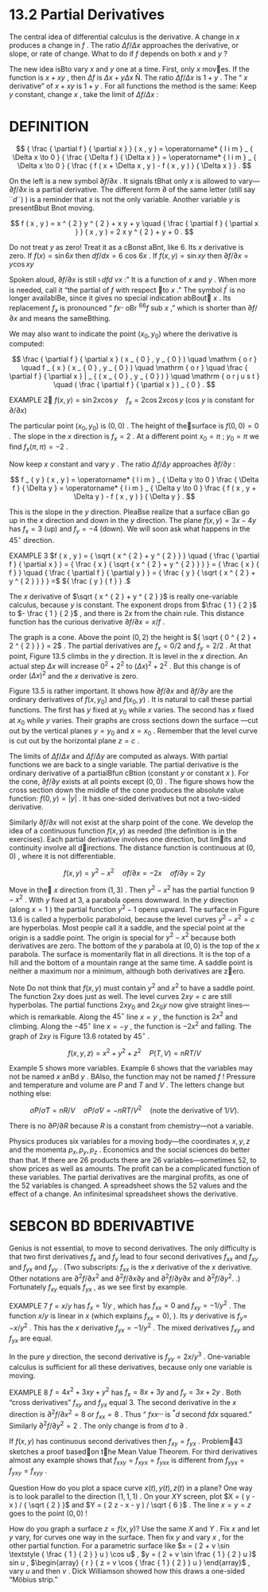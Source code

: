 # 13.2 Partial Derivatives

The central idea of differential calculus is the derivative. A change in $x$ produces a change in $f$ . The ratio $\Delta f / \Delta x$ approaches the derivative, or slope, or rate of change. What to do if $f$ depends on both $x$ and $y$ ?

The new idea isBto vary $x$ and $y$ one at a time. First, only $x$ moves. If the function is $x + x y$ , then $\Delta f$ is $\Delta x + y \Delta x$ Ñ. The ratio $\Delta f / \Delta x$ is $1 + y$ . The “ $x$ derivative” of $x + x y$ is $1 + y$ . For all functions the method is the same: Keep $y$ constant, change $x$ , take the limit of $\Delta f / \Delta x$ :

# DEFINITION

$$
{ \frac { \partial f } { \partial x } } ( x , y ) = \operatorname* { l i m } _ { \Delta x \to 0 } { \frac { \Delta f } { \Delta x } } = \operatorname* { l i m } _ { \Delta x \to 0 } { \frac { f ( x + \Delta x , y ) - f ( x , y ) } { \Delta x } } .
$$

On the left is a new symbol $\partial f / \partial x$ . It signals tBhat only $x$ is allowed to vary— $\partial f / \partial x$ is a partial derivative. The different form $\partial$ of the same letter (still say $^ { \cdot \cdot } d ^ { \cdot \cdot } )$ ) is a reminder that $x$ is not the only variable. Another variable $y$ is presentBbut  Bnot moving.

$$
f ( x , y ) = x ^ { 2 } y ^ { 2 } + x y + y \quad { \frac { \partial f } { \partial x } } ( x , y ) = 2 x y ^ { 2 } + y + 0 .
$$

Do not treat $y$ as zero! Treat it as a cBonst aBnt, like 6. Its $x$ derivative is zero. If $f ( x ) = \sin { 6 x }$ then $d f / d x = 6$ cos $6 x$ . If $f ( x , y ) = \sin { x y }$ then $\partial f / \partial x = y \cos x y$

Spoken aloud, $\partial f / \partial x$ is still $\operatorname { \mathfrak { s } } d f d \ v { x }$ :” It is a function of $x$ and $y$ . When more is needed, call it “the partial of $f$ with respect to $x$ .” The symbol $f ^ { \prime }$ is no longer availablBe, since it gives no special indication abBout $x$ . Its replacement $f _ { x }$ is pronounced “ $f x ^ { , , }$ oBr $^ { 6 6 } f$ sub $x$ ,” which is shorter than $\partial f / \partial x$ and means the sameBthing.

We may also want to indicate the point $( x _ { 0 } , y _ { 0 } )$ where the derivative is computed:

$$
 \frac { \partial f } { \partial x } ( x _ { 0 } , y _ { 0 } ) \quad \mathrm { o r } \quad f _ { x } ( x _ { 0 } , y _ { 0 } ) \quad \mathrm { o r } \quad  \frac { \partial f } { \partial x } | _ { ( x _ { 0 } , y _ { 0 } ) } \quad \mathrm { o r j u s t } \quad ( \frac { \partial f } { \partial x } ) _ { 0 } .
$$

EXAMPLE 2 $f ( x , y ) = \sin 2 x \cos y \quad f _ { x } = 2 \cos 2 x \cos y$ (cos $y$ is constant for $\partial / \partial x )$

The particular point $( x _ { 0 } , y _ { 0 } )$ is $( 0 , 0 )$ . The height of thesurface is $f ( 0 , 0 ) = 0$ . The slope in the $x$ direction is $f _ { x } = 2$ . At a different point $x _ { 0 } = \pi$ ; $y _ { 0 } = \pi$ we find $f _ { x } ( \pi , \pi ) = - 2$ .

Now keep $x$ constant and vary $y$ . The ratio $\Delta f / \Delta y$ approaches $\partial f / \partial y$ :

$$
f _ { y } ( x , y ) = \operatorname* { l i m } _ { \Delta y \to 0 } \frac { \Delta f } { \Delta y } = \operatorname* { l i m } _ { \Delta y \to 0 } \frac { f ( x , y + \Delta y ) - f ( x , y ) } { \Delta y } .
$$

This is the slope in the $y$ direction. PleaBse realize that a surface cBan go up in the $x$ direction and down in the $y$ direction. The plane $f ( x , y ) = 3 x - 4 y$ has $f _ { x } = 3$ (up) and $f _ { y } = - 4$ (down). We will soon ask what happens in the $4 5 ^ { \circ }$ direction.

EXAMPLE 3 $f ( x , y ) = { \sqrt { x ^ { 2 } + y ^ { 2 } } } \quad { \frac { \partial f } { \partial x } } = { \frac { x } { \sqrt { x ^ { 2 } + y ^ { 2 } } } } = { \frac { x } { f } } \quad { \frac { \partial f } { \partial y } } = { \frac { y } { \sqrt { x ^ { 2 } + y ^ { 2 } } } } =$ ${ \frac { y } { f } } .$

The $x$ derivative of $\sqrt { x ^ { 2 } + y ^ { 2 } }$ is really one-variable calculus, because $y$ is constant. The exponent drops from $\frac { 1 } { 2 }$ to $- \frac { 1 } { 2 }$ , and there is $2 x$ from the chain rule. This distance function has the curious derivative $\partial f / \partial x = x / f$ .

The graph is a cone. Above the point $( 0 , 2 )$ the height is ${ \sqrt { 0 ^ { 2 } + 2 ^ { 2 } } } = 2$ . The partial derivatives are $f _ { x } = 0 / 2$ and $f _ { y } = 2 / 2$ . At that point, Figure 13.5 climbs in the $y$ direction. It is level in the $x$ direction. An actual step $\Delta x$ will increase $0 ^ { 2 } + 2 ^ { 2 }$ to $( \Delta x ) ^ { 2 } + 2 ^ { 2 }$ . But this change is of order $( \Delta x ) ^ { 2 }$ and the $x$ derivative is zero.

Figure 13.5 is rather important. It shows how $\partial f / \partial x$ and $\partial f / \partial y$ are the ordinary derivatives of $f ( x , y _ { 0 } )$ and $f ( x _ { 0 } , y )$ . It is natural to call these partial functions. The first has $y$ fixed at $y _ { 0 }$ while $x$ varies. The second has $x$ fixed at $x _ { 0 }$ while $y$ varies. Their graphs are cross sections down the surface —cut out by the vertical planes $y = y _ { 0 }$ and $x = x _ { 0 }$ . Remember that the level curve is cut out by the horizontal plane $z = c$ .

The limits of $\Delta f / \Delta x$ and $\Delta f / \Delta y$ are computed as always. With partial functions we are back to a single variable. The partial derivative is the ordinary derivative of a partialBfun cBtion (constant $y$ or constant $x$ ). For the cone, $\partial f / \partial y$ exists at all points except $( 0 , 0 )$ . The figure shows how the cross section down the middle of the cone produces the absolute value function: $f ( 0 , y ) = | y |$ . It has one-sided derivatives but not a two-sided derivative.

Similarly $\partial f / \partial x$ will not exist at the sharp point of the cone. We develop the idea of a continuous function $f ( x , y )$ as needed (the definition is in the exercises). Each partial derivative involves one direction, but limits and continuity involve all directions. The distance function is continuous at $( 0 , 0 )$ , where it is not differentiable.

$$
f ( x , y ) = y ^ { 2 } - x ^ { 2 } \quad \hat { \sigma } f / \partial x = - 2 x \quad \hat { \sigma } f / \partial y = 2 y
$$

Move in the $x$ direction from $( 1 , 3 )$ . Then $y ^ { 2 } - x ^ { 2 }$ has the partial function $9 - x ^ { 2 }$ . With $y$ fixed at 3, a parabola opens downward. In the $y$ direction (along $x = 1$ ) the partial function $y ^ { 2 } - 1$ opens upward. The surface in Figure 13.6 is called a hyperbolic paraboloid, because the level curves $y ^ { 2 } - x ^ { 2 } = c$ are hyperbolas. Most people call it a saddle, and the special point at the origin is a saddle point. The origin is special for $y ^ { 2 } - x ^ { 2 }$ because both derivatives are zero. The bottom of the $y$ parabola at $( 0 , 0 )$ is the top of the $x$ parabola. The surface is momentarily flat in all directions. It is the top of a hill and the bottom of a mountain range at the same time. A saddle point is neither a maximum nor a minimum, although both derivatives are zero.

Note Do not think that $f ( x , y )$ must contain $y ^ { 2 }$ and $x ^ { 2 }$ to have a saddle point. The function $2 x y$ does just as well. The level curves $2 x y = c$ are still hyperbolas. The partial functions $2 x y _ { 0 }$ and $2 x _ { 0 } y$ now give straight lines—which is remarkable. Along the $4 5 ^ { \circ }$ line $x = y$ , the function is $2 x ^ { 2 }$ and climbing. Along the $- 4 5 ^ { \circ }$ line $x = - y$ , the function is $- 2 x ^ { 2 }$ and falling. The graph of $2 x y$ is Figure 13.6 rotated by $4 5 ^ { \circ }$ .



$$
f ( x , y , z ) = x ^ { 2 } + y ^ { 2 } + z ^ { 2 } \quad P ( T , V ) = n R T / V
$$

Example 5 shows more variables. Example 6 shows that the variables may not be named $x$ anBd $y$ . BAlso, the function may not be named $f$ ! Pressure and temperature and volume are $P$ and $T$ and $V$ . The letters change but nothing else:

$$
\hat { \sigma } P / \hat { \sigma } T = n R / V \quad \hat { \sigma } P / \hat { \sigma } V = - n R T / V ^ { 2 } \quad \mathrm { ( n o t e ~ t h e ~ d e r i v a t i v e ~ o f ~ } 1 / V \mathrm { ) } .
$$

There is no $\partial P / \partial R$ because $R$ is a constant from chemistry—not a variable.

Physics produces six variables for a moving body—the coordinates $x , y , z$ and the momenta $p _ { x } , p _ { y } , p _ { z }$ . Economics and the social sciences do better than that. If there are 26 products there are 26 variables—sometimes 52, to show prices as well as amounts. The profit can be a complicated function of these variables. The partial derivatives are the marginal profits, as one of the 52 variables is changed. A spreadsheet shows the 52 values and the effect of a change. An infinitesimal spreadsheet shows the derivative.

# SEBCON BD BDERIVABTIVE

Genius is not essential, to move to second derivatives. The only difficulty is that two first derivatives $f _ { x }$ and $f _ { y }$ lead to four second derivatives $f _ { x x }$ and $f _ { x y }$ and $f _ { y x }$ and $f _ { y y }$ . (Two subscripts: $f _ { x x }$ is the $x$ derivative of the $x$ derivative. Other notations are $\partial ^ { 2 } f / \partial x ^ { 2 }$ and $\partial ^ { 2 } f / \partial x \partial y$ and $\partial ^ { 2 } f / \partial y \partial x$ and $\partial ^ { 2 } f / \partial y ^ { 2 } .$ .) Fortunately $f _ { x y }$ equals $f _ { y x }$ , as we see first by example.

EXAMPLE 7 $f = x / y$ has $f _ { x } = 1 / y$ , which has $f _ { x x } = 0$ and $f _ { x y } = - 1 / y ^ { 2 }$ . The function $x / y$ is linear in $x$ (which explains $f _ { x x } = 0 ) ,$ ). Its $y$ derivative is $f _ { y } =$ $- x / y ^ { 2 }$ . This has the $x$ derivative $f _ { y x } = - 1 / y ^ { 2 }$ . The mixed derivatives $f _ { x y }$ and $f _ { y x }$ are equal.

In the pure $y$ direction, the second derivative is $f _ { y y } = 2 x / y ^ { 3 }$ . One-variable calculus is sufficient for all these derivatives, because only one variable is moving.

EXAMPLE 8 $f = 4 x ^ { 2 } + 3 x y + y ^ { 2 }$ has $f _ { x } = 8 x + 3 y$ and $f _ { y } = 3 x + 2 y$ . Both “cross derivatives” $f _ { x y }$ and $f _ { y x }$ equal 3. The second derivative in the $x$ direction is $\partial ^ { 2 } f / \partial x ^ { 2 } = 8$ or $f _ { x x } = 8$ . Thus “ $f x x ^ { , , , }$ is $^ { * } d$ second $f d x$ squared.” Similarly $\partial ^ { 2 } f / \partial y ^ { 2 } = 2$ . The only change is from $d$ to $\partial$ .

If $f ( x , y )$ has continuous second derivatives then $f _ { x y } = f _ { y x }$ . Problem43 sketches a proof basedon the Mean Value Theorem. For third derivatives almost any example shows that $f _ { x x y } = f _ { x y x } = f _ { y x x }$ is different from $f _ { y y x } = f _ { y x y } = f _ { x y y }$ .

Question How do you plot a space curve $x ( t ) , y ( t ) , z ( t )$ in a plane? One way is to look parallel to the direction $( 1 , 1 , 1 )$ . On your $X Y$ screen, plot $X = ( y - x ) / { \sqrt { 2 } }$ and $Y = ( 2 z - x - y ) / \sqrt { 6 }$ . The line $x = y = z$ goes to the point $( 0 , 0 )$ !

How do you graph a surface $z = f ( x , y ) ?$ Use the same $X$ and $Y$ . Fix $x$ and let $y$ vary, for curves one way in the surface. Then fix $y$ and vary $x$ , for the other partial function. For a parametric surface like $x = ( 2 + v \sin \textstyle { \frac { 1 } { 2 } } u ) \cos u$ , $y = ( 2 + v \sin \frac { 1 } { 2 } u )$ sin $u$ , $\begin{array} { r } { z = v \cos { \frac { 1 } { 2 } } u } \end{array}$ , vary $u$ and then $v$ . Dick Williamson showed how this draws a one-sided “Möbius strip.”